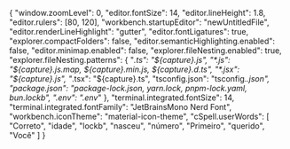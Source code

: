 {
    "window.zoomLevel": 0,
    "editor.fontSize": 14,
    "editor.lineHeight": 1.8,
    "editor.rulers": [80, 120],
    "workbench.startupEditor": "newUntitledFile",
    "editor.renderLineHighlight": "gutter",
    "editor.fontLigatures": true,
    "explorer.compactFolders": false,
    "editor.semanticHighlighting.enabled": false,
    "editor.minimap.enabled": false,
    "explorer.fileNesting.enabled": true,
    "explorer.fileNesting.patterns": {
        "*.ts": "${capture}.js",
        "*.js": "${capture}.js.map, ${capture}.min.js, ${capture}.d.ts",
        "*.jsx": "${capture}.js",
        "*.tsx": "${capture}.ts",
        "tsconfig.json": "tsconfig.*.json",
        "package.json": "package-lock.json, yarn.lock, pnpm-lock.yaml, bun.lockb",
        ".env": ".env*"
    },
    "terminal.integrated.fontSize": 14,
    "terminal.integrated.fontFamily": "JetBrainsMono Nerd Font",
    "workbench.iconTheme": "material-icon-theme",
    "cSpell.userWords": [
        "Correto",
        "idade",
        "lockb",
        "nasceu",
        "número",
        "Primeiro",
        "querido",
        "Você"
    ]
}
